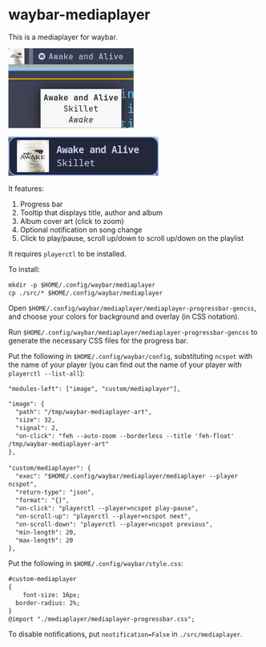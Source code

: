 # waybar-mediaplayer

This is a mediaplayer for waybar.

![showcase](./showcase.png)

![notification](./notification.png)

It features:
1. Progress bar
1. Tooltip that displays title, author and album
1. Album cover art (click to zoom)
1. Optional notification on song change
1. Click to play/pause, scroll up/down to scroll up/down on the playlist

It requires `playerctl` to be installed.

To install:

```
mkdir -p $HOME/.config/waybar/mediaplayer
cp ./src/* $HOME/.config/waybar/mediaplayer
```

Open `$HOME/.config/waybar/mediaplayer/mediaplayer-progressbar-gencss`, and choose your colors for background and overlay (in CSS notation).

Run `$HOME/.config/waybar/mediaplayer/mediaplayer-progressbar-gencss` to generate the necessary CSS files for the progress bar.

Put the following in `$HOME/.config/waybar/config`, substituting `ncspot` with the name of your player (you can find out the name of your player with `playerctl --list-all`):
```
"modules-left": ["image", "custom/mediaplayer"],
```

```
"image": {
  "path": "/tmp/waybar-mediaplayer-art",
  "size": 32,
  "signal": 2,
  "on-click": "feh --auto-zoom --borderless --title 'feh-float' /tmp/waybar-mediaplayer-art"
},

"custom/mediaplayer": {
  "exec": "$HOME/.config/waybar/mediaplayer/mediaplayer --player ncspot",
  "return-type": "json",
  "format": "{}",
  "on-click": "playerctl --player=ncspot play-pause",
  "on-scroll-up": "playerctl --player=ncspot next",
  "on-scroll-down": "playerctl --player=ncspot previous",
  "min-length": 20,
  "max-length": 20
},
```

Put the following in `$HOME/.config/waybar/style.css`:

```
#custom-mediaplayer
{
	font-size: 16px;
  border-radius: 2%;
}
@import "./mediaplayer/mediaplayer-progressbar.css";
```

To disable notifications, put `nootification=False` in `./src/mediaplayer`.

